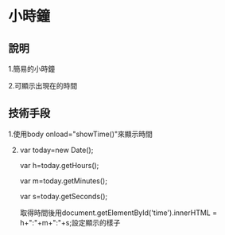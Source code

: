 # 小時鐘

## 說明
1.簡易的小時鐘

2.可顯示出現在的時間

## 技術手段
1.使用body onload="showTime()"來顯示時間

2.  var today=new Date();

    var h=today.getHours();
    
    var m=today.getMinutes();
    
    var s=today.getSeconds();
    
    取得時間後用document.getElementById('time').innerHTML = h+":"+m+":"+s;設定顯示的樣子
